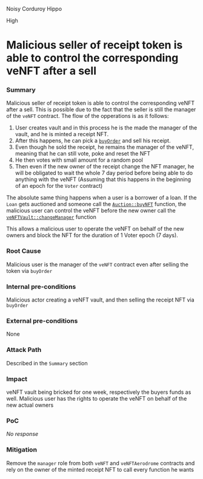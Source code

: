 Noisy Corduroy Hippo

High

# Malicious seller of receipt token is able to control the corresponding veNFT after a sell

### Summary

Malicious seller of receipt token is able to control the corresponding veNFT after a sell. This is possible due to the fact that the seller is still the  manager of the `veNFT` contract. The flow of the opperations is as it follows:
1. User creates vault and in this process he is the made the manager of the vault, and he is minted a receipt NFT.
2. After this happens, he can pick a [`buyOrder`](https://github.com/sherlock-audit/2024-11-debita-finance-v3/blob/main/Debita-V3-Contracts/contracts/buyOrders/buyOrder.sol#L32) and sell his receipt.
3. Even though he sold the receipt, he remains the manager of the veNFT, meaning that he can still vote, poke and reset the NFT
4. He then votes with small amount for a random pool
5. Then even if the new owner of the receipt change the NFT manager, he will be obligated to wait the whole 7 day period before being able to do anything with the veNFT (Assuming that this happens in the beginning of an epoch for the `Voter` contract)

The absolute same thing happens when a user is a borrower of a loan. If the `Loan` gets auctioned and someone call the [`Auction::buyNFT`](https://github.com/sherlock-audit/2024-11-debita-finance-v3/blob/main/Debita-V3-Contracts/contracts/auctions/Auction.sol#L109-L161) function, the malicious user can control the veNFT before the new owner call the [`veNFTVault::changeManager`](https://github.com/sherlock-audit/2024-11-debita-finance-v3/blob/main/Debita-V3-Contracts/contracts/Non-Fungible-Receipts/veNFTS/Aerodrome/veNFTAerodrome.sol#L110-L123) function 

This allows a malicious user to operate the veNFT on behalf of the new owners and block the NFT for the duration of 1 Voter epoch (7 days).

 
### Root Cause

Malicious user is the manager of the `veNFT` contract even after selling the token via `buyOrder`

### Internal pre-conditions

Malicious actor creating a veNFT vault, and then selling the receipt NFT via `buyOrder`

### External pre-conditions

None

### Attack Path

Described in the `Summary` section

### Impact

veNFT vault being bricked for one week, respectively the buyers funds as well. Malicious user has the rights to operate the veNFT on behalf of the new actual owners
 
### PoC

_No response_

### Mitigation

Remove the `manager` role from both `veNFT` and `veNFTAerodrome` contracts and rely on the owner of the minted receipt NFT to call every function he wants